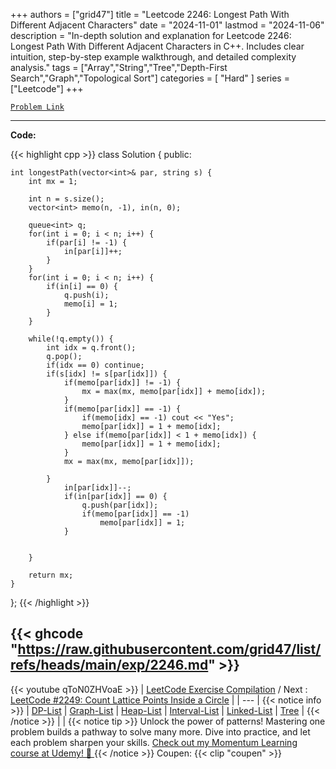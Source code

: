 
+++
authors = ["grid47"]
title = "Leetcode 2246: Longest Path With Different Adjacent Characters"
date = "2024-11-01"
lastmod = "2024-11-06"
description = "In-depth solution and explanation for Leetcode 2246: Longest Path With Different Adjacent Characters in C++. Includes clear intuition, step-by-step example walkthrough, and detailed complexity analysis."
tags = ["Array","String","Tree","Depth-First Search","Graph","Topological Sort"]
categories = [
    "Hard"
]
series = ["Leetcode"]
+++



[`Problem Link`](https://leetcode.com/problems/longest-path-with-different-adjacent-characters/description/)

---
**Code:**

{{< highlight cpp >}}
class Solution {
public:
    
    int longestPath(vector<int>& par, string s) {
        int mx = 1;

        int n = s.size();
        vector<int> memo(n, -1), in(n, 0);

        queue<int> q;
        for(int i = 0; i < n; i++) {
            if(par[i] != -1) {
                in[par[i]]++;
            }
        }
        for(int i = 0; i < n; i++) {
            if(in[i] == 0) {
                q.push(i);
                memo[i] = 1;
            }
        }
        
        while(!q.empty()) {
            int idx = q.front();
            q.pop();
            if(idx == 0) continue;
            if(s[idx] != s[par[idx]]) {
                if(memo[par[idx]] != -1) {
                    mx = max(mx, memo[par[idx]] + memo[idx]);                    
                }
                if(memo[par[idx]] == -1) {
                    if(memo[idx] == -1) cout << "Yes";
                    memo[par[idx]] = 1 + memo[idx];
                } else if(memo[par[idx]] < 1 + memo[idx]) {
                    memo[par[idx]] = 1 + memo[idx];
                }
                mx = max(mx, memo[par[idx]]);                

            }
                in[par[idx]]--;
                if(in[par[idx]] == 0) {
                    q.push(par[idx]);
                    if(memo[par[idx]] == -1)
                        memo[par[idx]] = 1;
                }

                
        }
        
        return mx;
    }
};
{{< /highlight >}}

{{< ghcode "https://raw.githubusercontent.com/grid47/list/refs/heads/main/exp/2246.md" >}}
---
{{< youtube qToN0ZHVoaE >}}
| [LeetCode Exercise Compilation](https://grid47.xyz/leetcode/) / Next : [LeetCode #2249: Count Lattice Points Inside a Circle](https://grid47.xyz/posts/leetcode_2249) |
| --- |
{{< notice info >}}
| [DP-List](https://grid47.xyz/lists/dp/) | [Graph-List](https://grid47.xyz/lists/graph/) | [Heap-List](https://grid47.xyz/lists/heap/) | [Interval-List](https://grid47.xyz/lists/interval/) | [Linked-List](https://grid47.xyz/lists/ll/) | [Tree](https://grid47.xyz/lists/tree/) |
{{< /notice >}}
| |
{{< notice tip >}}
Unlock the power of patterns! Mastering one problem builds a pathway to solve many more. Dive into practice, and let each problem sharpen your skills. [Check out my Momentum Learning course at Udemy! 🚀 ](https://www.udemy.com/course/algorithms-and-data-structures-in-cpp/)
{{< /notice >}}
Coupen: {{< clip "coupen" >}}
